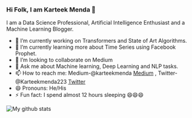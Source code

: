 ### Hi Folk, I am Karteek Menda 👋


I am a Data Science Professional, Artificial Intelligence Enthusiast and a Machine Learning Blogger.

- 🔭 I’m currently working on Transformers and State of Art Algorithms.
- 🌱 I’m currently learning more about Time Series using Facebook Prophet.
- 👯 I’m looking to collaborate on Medium
- 💬 Ask me about Machine learning, Deep Learning and NLP tasks.
- 📫 How to reach me: Medium-@karteekmenda
[Medium](https://medium.com/@karteekmenda) ,   Twitter-@Karteekmenda223
[Twitter ](https://twitter.com/Karteekmenda223)
- 😄 Pronouns: He/His
- ⚡ Fun fact: I spend almost 12 hours sleeping 😄😄😄

![My github stats](https://github-readme-stats.vercel.app/api?username=KarteekMenda93)
